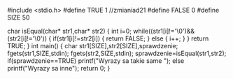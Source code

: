 #include <stdio.h>
#define TRUE 1 //zmianiad21
#define FALSE 0
#define SIZE 50

char isEqual(char* str1,char* str2)
{
    int i=0;
    while((str1[i]!='\0')&&(str2[i]!='\0'))
    {
        if(str1[i]!=str2[i])
        {
                return FALSE;
        }
        else
        {
                i++;
        }
    }
    return TRUE;
}
int main()
{
    char str1[SIZE],str2[SIZE],sprawdzenie;
    fgets(str1,SIZE,stdin);
    fgets(str2,SIZE,stdin);
    sprawdzenie=isEqual(str1,str2);
    if(sprawdzenie==TRUE)
        printf("Wyrazy sa takie same ");
    else
        printf("Wyrazy sa inne");
    return 0;
}
